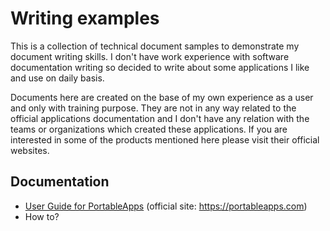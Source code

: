# Writing examples

This is a collection of technical document samples to demonstrate my document writing skills. I don't have work experience with software documentation writing so decided to write about some applications I like and use on daily basis.

Documents here are created on the base of my own experience as a user and only with training purpose. They are not in any way related to the official applications documentation and I don't have any relation with the teams or organizations which created these applications. If you are interested in some of the products mentioned here please visit their official websites.

## Documentation

* [User Guide for PortableApps](UserGuide.md) (official site: <https://portableapps.com>)
* How to?
